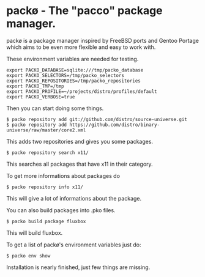 packø - The "pacco" package manager.
====================================

packø is a package manager inspired by FreeBSD ports and Gentoo Portage which aims
to be even more flexible and easy to work with.

These environment variables are needed for testing.

    export PACKO_DATABASE=sqlite:///tmp/packo_database
    export PACKO_SELECTORS=/tmp/packo_selectors
    export PACKO_REPOSITORIES=/tmp/packo_repositories
    export PACKO_TMP=/tmp
    export PACKO_PROFILE=~/projects/distro/profiles/default
    export PACKO_VERBOSE=true

Then you can start doing some things.

    $ packo repository add git://github.com/distro/source-universe.git
    $ packo repository add https://github.com/distro/binary-universe/raw/master/core2.xml

This adds two repositories and gives you some packages.

    $ packo repository search x11/

This searches all packages that have x11 in their category.

To get more informations about packages do

    $ packo repository info x11/

This will give a lot of informations about the package.

You can also build packages into .pko files.

    $ packo build package fluxbox

This will build fluxbox.

To get a list of packø's environment variables just do:

    $ packo env show

Installation is nearly finished, just few things are missing.
